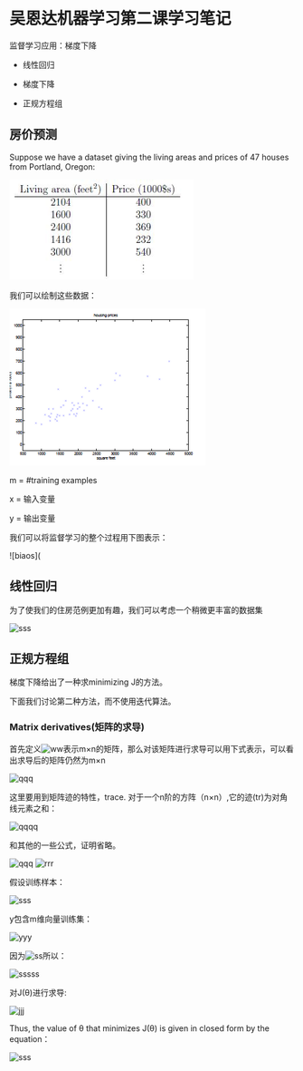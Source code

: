 # 吴恩达机器学习第二课学习笔记

监督学习应用：梯度下降

* 线性回归

* 梯度下降

* 正规方程组

## 房价预测

Suppose we have a dataset giving the living areas and prices of 47 houses from Portland, Oregon:

![ssss](https://github.com/abbqboy/Sticker/blob/master/photo/%E6%88%BF%E4%BB%B7%E5%8D%95%E5%9B%A0%E7%B4%A0.jpg?raw=true)

我们可以绘制这些数据：

![sssss](https://github.com/abbqboy/Sticker/blob/master/photo/%E6%88%BF%E9%97%B4%E5%8D%95%E5%9B%A0%E7%B4%A0%E7%BB%98%E5%88%B6.png?raw=true)

m = #training examples

x = 输入变量

y = 输出变量

我们可以将监督学习的整个过程用下图表示：

![biaos](

## 线性回归

为了使我们的住房范例更加有趣，我们可以考虑一个稍微更丰富的数据集

![sss](http://img.blog.csdn.net/20161111192340667)







## 正规方程组

梯度下降给出了一种求minimizing J的方法。

下面我们讨论第二种方法，而不使用迭代算法。 

### Matrix derivatives(矩阵的求导)

首先定义![ww](http://images.cnitblog.com/blog/492570/201409/082123225904638.png)表示m×n的矩阵，那么对该矩阵进行求导可以用下式表示，可以看出求导后的矩阵仍然为m×n

![qqq](http://images.cnitblog.com/blog/492570/201409/082124567468939.png)

这里要用到矩阵迹的特性，trace. 对于一个n阶的方阵（n×n）,它的迹(tr)为对角线元素之和：

![qqqq](http://images.cnitblog.com/blog/492570/201409/082133141846068.png)

和其他的一些公式，证明省略。

![qqq](http://img.blog.csdn.net/20160724133045543)
![rrr](http://img.blog.csdn.net/20160724133056731)





假设训练样本：

![sss](http://images.cnitblog.com/blog/492570/201409/082153133405821.png)

y包含m维向量训练集：

![yyy](http://images.cnitblog.com/blog/492570/201409/082154109653649.png)

因为![ss](http://images.cnitblog.com/blog/492570/201409/082156509024886.png)所以：

![sssss](http://images.cnitblog.com/blog/492570/201409/082157219655764.png)

对J(θ)进行求导:

![jjj](http://images.cnitblog.com/blog/492570/201409/082201316999035.png)

Thus, the value of θ that minimizes J(θ) is given in closed form by the equation：

![sss](http://images.cnitblog.com/blog/492570/201409/082210227775354.png)

















